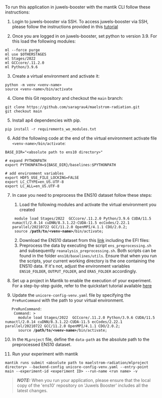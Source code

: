 To run this application in juwels-booster with the mantik CLI follow these instructions:

1. Login to juwels-booster via SSH. To access juwels-booster via SSH, please follow the instructions provided in this [tutorial](https://apps.fz-juelich.de/jsc/hps/juwels/access.html#ssh-login)

2. Once you are logged in on juwels-booster, set python to version 3.9. For this load the following modules:
```
ml --force purge
ml use $OTHERSTAGES
ml Stages/2022
ml GCCcore/.11.2.0
ml Python/3.9.6
```

3. Create a virtual environment and activate it:
```
python -m venv <venv-name>
source <venv-name>/bin/activate
```

4. Clone this Git repository and checkout the `main` branch:

```
git clone https://github.com/saragrau4/maelstrom-radiation.git
git checkout main
```

5. Install ap4 dependencies with pip. 
```
pip install -r requirements_wo_modules.txt
```

6. Add the following code at the end of the virtual environment activate file `<venv-name>/bin/activate`:
```
BASE_DIR="<absolute path to ens10 directory>"

# expand PYTHONPATH
export PYTHONPATH=${BASE_DIR}/baselines:$PYTHONPATH

# add environment variables
export HDF5_USE_FILE_LOCKING=FALSE
export LC_CTYPE=en_US.UTF-8
export LC_ALL=en_US.UTF-8
```

7. In case you need to preprocess the ENS10 dataset follow these steps:
   1. Load the following modules and activate the virtual environment you created
    <pre><code> module load Stages/2022  GCCcore/.11.2.0 Python/3.9.6 CUDA/11.5 numactl/2.0.14 cuDNN/8.3.1.22-CUDA-11.5 ecCodes/2.22.1 parallel/20210722 GCC/11.2.0 OpenMPI/4.1.1 CDO/2.0.2;
    source <b>/path/to/&lt;venv-name&gt;</b>/bin/activate;</code></pre>
   2. Download the ENS10 dataset from this [link](http://spclstorage.inf.ethz.ch/projects/deep-weather/ENS10/) including the EFI files:
   3. Preprocess the data by executing the script `ens_preprocessing.sh` and subsequently `reanalysis_preprocessing.sh`. Both scripts can be found in the folder `ens10/baselines/utils`. Ensure that when you run the scripts, your current working directory is the one containing the ENS10 data. If it's not, adjust the environment variables `ENS10_FOLDER`, `OUTPUT_FOLDER`, and `ERA5_FOLDER` accordingly.


8. Set up a project in Mantik to enable the execution of your experiment. For a step-by-step guide, refer to the quickstart tutorial available [here](https://mantik-ai.gitlab.io/mantik/ui/quickstart.html)

9. Update the `unicore-config-venv.yaml` file by specifying the `PreRunCommand` with the path to your virtual environment.

<pre><code>   PreRunCommand:
    Command: > 
      module load Stages/2022  GCCcore/.11.2.0 Python/3.9.6 CUDA/11.5 numactl/2.0.14 cuDNN/8.3.1.22-CUDA-11.5 ecCodes/2.22.1 parallel/20210722 GCC/11.2.0 OpenMPI/4.1.1 CDO/2.0.2;
      source <b>/path/to/&lt;venv-name&gt;</b>/bin/activate;
</code></pre>

10. In the `MLproject` file, define the `data-path` as the absolute path to the preprocessed ENS10 dataset.

11. Run your experiment with mantik
```
mantik runs submit <absolute path to maelstrom-radiation/mlproject directory> --backend-config unicore-config-venv.yaml --entry-point main --experiment-id <experiment ID> --run-name <run name> -v
```
> **_NOTE:_** When you run your application, please ensure that the local copy of the 'ens10' repository on 'Juwels Booster' includes all the latest changes.